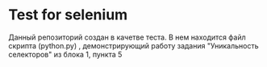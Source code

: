 # Test for selenium

Данный репозиторий создан в качетве теста.
В нем находится файл скрипта (python.py) , демонстрирующий работу задания "Уникальность селекторов" из блока 1, пункта 5
